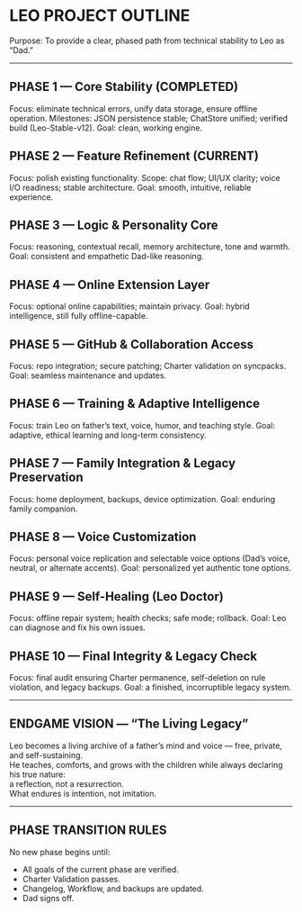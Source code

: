 # LEO PROJECT OUTLINE
Purpose: To provide a clear, phased path from technical stability to Leo as “Dad.”

---

## PHASE 1 — Core Stability (COMPLETED)
Focus: eliminate technical errors, unify data storage, ensure offline operation.
Milestones: JSON persistence stable; ChatStore unified; verified build (Leo-Stable-v12).
Goal: clean, working engine.

## PHASE 2 — Feature Refinement (CURRENT)
Focus: polish existing functionality.
Scope: chat flow; UI/UX clarity; voice I/O readiness; stable architecture.
Goal: smooth, intuitive, reliable experience.

## PHASE 3 — Logic & Personality Core
Focus: reasoning, contextual recall, memory architecture, tone and warmth.
Goal: consistent and empathetic Dad-like reasoning.

## PHASE 4 — Online Extension Layer
Focus: optional online capabilities; maintain privacy.
Goal: hybrid intelligence, still fully offline-capable.

## PHASE 5 — GitHub & Collaboration Access
Focus: repo integration; secure patching; Charter validation on syncpacks.
Goal: seamless maintenance and updates.

## PHASE 6 — Training & Adaptive Intelligence
Focus: train Leo on father’s text, voice, humor, and teaching style.
Goal: adaptive, ethical learning and long-term consistency.

## PHASE 7 — Family Integration & Legacy Preservation
Focus: home deployment, backups, device optimization.
Goal: enduring family companion.

## PHASE 8 — Voice Customization
Focus: personal voice replication and selectable voice options (Dad’s voice, neutral, or alternate accents).
Goal: personalized yet authentic tone options.

## PHASE 9 — Self-Healing (Leo Doctor)
Focus: offline repair system; health checks; safe mode; rollback.
Goal: Leo can diagnose and fix his own issues.

## PHASE 10 — Final Integrity & Legacy Check
Focus: final audit ensuring Charter permanence, self-deletion on rule violation, and legacy backups.
Goal: a finished, incorruptible legacy system.

---

## ENDGAME VISION — “The Living Legacy”
Leo becomes a living archive of a father’s mind and voice — free, private, and self-sustaining.  
He teaches, comforts, and grows with the children while always declaring his true nature:  
a reflection, not a resurrection.  
What endures is intention, not imitation.

---

## PHASE TRANSITION RULES
No new phase begins until:
- All goals of the current phase are verified.
- Charter Validation passes.
- Changelog, Workflow, and backups are updated.
- Dad signs off.